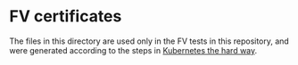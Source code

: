 # FV certificates

The files in this directory are used only in the FV tests in this repository, and were generated according to the steps in [Kubernetes the hard
way](https://github.com/kelseyhightower/kubernetes-the-hard-way).
